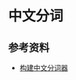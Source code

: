 # 中文分词

## 参考资料

* [构建中文分词器](https://blog.xiaoquankong.ai/tags/%E4%B8%AD%E6%96%87%E5%88%86%E8%AF%8D%E5%99%A8/)
